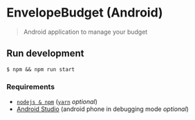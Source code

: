 # EnvelopeBudget (Android)
> Android application to manage your budget

## Run development

```shell
$ npm && npm run start
```

### Requirements

* [`nodejs & npm`](https://nodejs.org/en/) ([`yarn`](https://yarnpkg.com/en/) _optional_)
* [Android Studio](https://developer.android.com/studio/index.html) (android phone in debugging mode _optional_)
